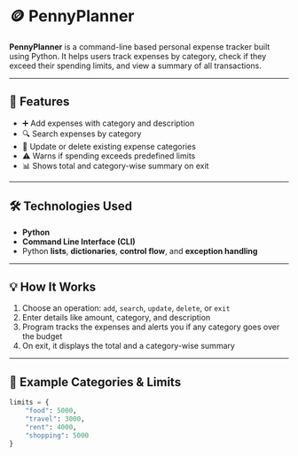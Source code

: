 # 🪙 PennyPlanner

**PennyPlanner** is a command-line based personal expense tracker built using Python. It helps users track expenses by category, check if they exceed their spending limits, and view a summary of all transactions.

---

## 📌 Features

- ➕ Add expenses with category and description
- 🔍 Search expenses by category
- 📝 Update or delete existing expense categories
- ⚠️ Warns if spending exceeds predefined limits
- 📊 Shows total and category-wise summary on exit

---

## 🛠️ Technologies Used

- **Python**
- **Command Line Interface (CLI)**
- Python **lists**, **dictionaries**, **control flow**, and **exception handling**

---

## 💡 How It Works

1. Choose an operation: `add`, `search`, `update`, `delete`, or `exit`
2. Enter details like amount, category, and description
3. Program tracks the expenses and alerts you if any category goes over the budget
4. On exit, it displays the total and a category-wise summary

---

## 📂 Example Categories & Limits

```python
limits = {
    "food": 5000,
    "travel": 3000,
    "rent": 4000,
    "shopping": 5000
}
